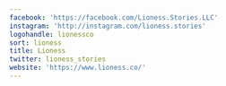 ```yaml
---
facebook: 'https://facebook.com/Lioness.Stories.LLC'
instagram: 'http://instagram.com/lioness.stories'
logohandle: lionessco
sort: lioness
title: Lioness
twitter: lioness_stories
website: 'https://www.lioness.co/'
---
```

